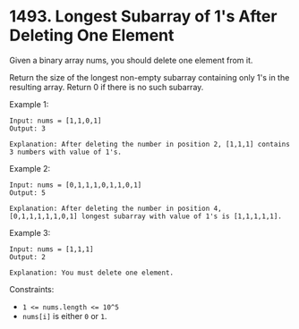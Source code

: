 # 1493. Longest Subarray of 1's After Deleting One Element

Given a binary array nums, you should delete one element from it.

Return the size of the longest non-empty subarray containing only 1's in the resulting array. Return 0 if there is no such subarray.

Example 1:

    Input: nums = [1,1,0,1]
    Output: 3

    Explanation: After deleting the number in position 2, [1,1,1] contains 3 numbers with value of 1's.

Example 2:

    Input: nums = [0,1,1,1,0,1,1,0,1]
    Output: 5

    Explanation: After deleting the number in position 4, [0,1,1,1,1,1,0,1] longest subarray with value of 1's is [1,1,1,1,1].

Example 3:

    Input: nums = [1,1,1]
    Output: 2

    Explanation: You must delete one element.


Constraints:

- `1 <= nums.length <= 10^5`
- `nums[i]` is either `0` or `1`.
